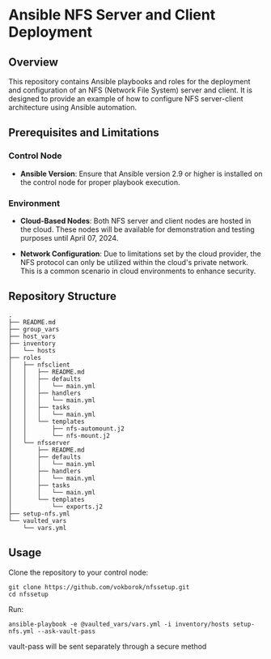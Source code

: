# Ansible NFS Server and Client Deployment
## Overview
This repository contains Ansible playbooks and roles for the deployment and configuration of an NFS (Network File System) server and client. 
It is designed to provide an example of how to configure NFS server-client architecture using Ansible automation.

## Prerequisites and Limitations
### Control Node
+ **Ansible Version**: Ensure that Ansible version 2.9 or higher is installed on the control node for proper playbook execution.
### Environment
+ **Cloud-Based Nodes**: Both NFS server and client nodes are hosted in the cloud. These nodes will be available for demonstration and testing purposes until April 07, 2024.

+ **Network Configuration**: Due to limitations set by the cloud provider, the NFS protocol can only be utilized within the cloud's private network. This is a common scenario in cloud environments to enhance security.


## Repository Structure
```
.
├── README.md
├── group_vars
├── host_vars
├── inventory
│   └── hosts
├── roles
│   ├── nfsclient
│   │   ├── README.md
│   │   ├── defaults
│   │   │   └── main.yml
│   │   ├── handlers
│   │   │   └── main.yml
│   │   ├── tasks
│   │   │   └── main.yml
│   │   └── templates
│   │       ├── nfs-automount.j2
│   │       └── nfs-mount.j2
│   └── nfsserver
│       ├── README.md
│       ├── defaults
│       │   └── main.yml
│       ├── handlers
│       │   └── main.yml
│       ├── tasks
│       │   └── main.yml
│       └── templates
│           └── exports.j2
├── setup-nfs.yml
└── vaulted_vars
    └── vars.yml
```
## Usage
Clone the repository to your control node:
```
git clone https://github.com/vokborok/nfssetup.git
cd nfssetup
```
Run:
```
ansible-playbook -e @vaulted_vars/vars.yml -i inventory/hosts setup-nfs.yml --ask-vault-pass
```
vault-pass will be sent separately through a secure method
